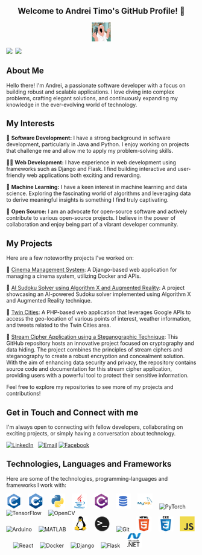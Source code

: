 <h2 align="center">Welcome to Andrei Timo's GitHub Profile! 👋</h2>
<p align="center">
  <img src="https://github.com/andrei2timo/andrei2timo/blob/master/.data/waving.gif" width="50" height="50"/>
</p>

<kbd>
  <img src="https://github-readme-stats.vercel.app/api?username=andrei2timo&theme=radical"/>

  <img src="https://github-readme-stats.vercel.app/api/top-langs/?username=andrei2timo&theme=radical"/>
</kbd>

## About Me

Hello there! I'm Andrei, a passionate software developer with a focus on building robust and scalable applications. I love diving into complex problems, crafting elegant solutions, and continuously expanding my knowledge in the ever-evolving world of technology.

## My Interests

🔭 **Software Development:** I have a strong background in software development, particularly in Java and Python. I enjoy working on projects that challenge me and allow me to apply my problem-solving skills.

👨‍💻 **Web Development:** I have experience in web development using frameworks such as Django and Flask. I find building interactive and user-friendly web applications both exciting and rewarding.

🦾 **Machine Learning:** I have a keen interest in machine learning and data science. Exploring the fascinating world of algorithms and leveraging data to derive meaningful insights is something I find truly captivating.

📖 **Open Source:** I am an advocate for open-source software and actively contribute to various open-source projects. I believe in the power of collaboration and enjoy being part of a vibrant developer community.

## My Projects

Here are a few noteworthy projects I've worked on:

🎥 [Cinema Management System](https://github.com/andrei2timo/ESD-UWEFlix-Cinema-Component-B.git): A Django-based web application for managing a cinema system, utilizing Docker and APIs.

🧩 [AI Sudoku Solver using Algorithm X and Augmented Reality](https://github.com/andrei2timo/Dissertation---AI-Sudoku-Solver-using-Algorithm-X-and-Augmented-Reality.git): A project showcasing an AI-powered Sudoku solver implemented using Algorithm X and Augmented Reality technique.

🚊 [Twin Cities](https://github.com/andrei2timo/TwinCities.git): A PHP-based web application that leverages Google APIs to access the geo-location of various points of interest, weather information, and tweets related to the Twin Cities area.

🔐 [Stream Cipher Application using a Steganographic Technique](https://github.com/andrei2timo/Cryptography-Coursework---Final-Year): This GitHub repository hosts an innovative project focused on cryptography and data hiding. The project combines the principles of stream ciphers and steganography to create a robust encryption and concealment solution. With the aim of enhancing data security and privacy, the repository contains source code and documentation for this stream cipher application, providing users with a powerful tool to protect their sensitive information.

Feel free to explore my repositories to see more of my projects and contributions!

## Get in Touch and Connect with me

I'm always open to connecting with fellow developers, collaborating on exciting projects, or simply having a conversation about technology. 

<p align="left">
<a href="https://www.linkedin.com/in/andrei-timo-46b940180/" target="blank"><img src="https://img.shields.io/badge/LinkedIn-0077B5?style=for-the-badge&logo=linkedin&logoColor=white" alt="LinkedIn"/></a>&nbsp;&nbsp;
<a href="mailto:andreitimo048@gmail.com" target="blank"><img src="https://img.shields.io/badge/Gmail-D14836?style=for-the-badge&logo=gmail&logoColor=white" alt="Email"/></a>
<a href="https://www.facebook.com/timo.andrei/" target="_blank"><img src="https://img.shields.io/badge/Facebook-1877F2?style=for-the-badge&logo=facebook&logoColor=white" alt="Facebook"></a>
</p>


## Technologies, Languages and Frameworks

Here are some of the technologies, programming-languages and frameworks I work with:

<p align="left">
  <img src="https://raw.githubusercontent.com/devicons/devicon/master/icons/c/c-original.svg" alt="C" width="40" height="40">&emsp;
  <img src="https://raw.githubusercontent.com/devicons/devicon/master/icons/cplusplus/cplusplus-original.svg" alt="C++" width="40" height="40">&emsp;
  <img src="https://raw.githubusercontent.com/devicons/devicon/master/icons/python/python-original.svg" alt="Python" width="40" height="40">&emsp;
  <img src="https://raw.githubusercontent.com/devicons/devicon/master/icons/java/java-original.svg" alt="Java" width="40" height="40">&emsp;
  <img src="https://raw.githubusercontent.com/devicons/devicon/master/icons/csharp/csharp-original.svg" alt="C#" width="40" height="40">&emsp;
  <img src="https://raw.githubusercontent.com/github/explore/80688e429a7d4ef2fca1e82350fe8e3517d3494d/topics/sql/sql.png" alt="SQL" width="40" height="40">&emsp;
  <img src="https://raw.githubusercontent.com/devicons/devicon/master/icons/mysql/mysql-original-wordmark.svg" alt="MySQL" width="40" height="40">&emsp;
  <img src="https://www.vectorlogo.zone/logos/pytorch/pytorch-icon.svg" alt="PyTorch" width="40" height="40">&emsp;
  <img src="https://www.vectorlogo.zone/logos/tensorflow/tensorflow-icon.svg" alt="TensorFlow" width="40" height="40">&emsp;
  <img src="https://www.vectorlogo.zone/logos/opencv/opencv-icon.svg" alt="OpenCV" width="40" height="40"><br>
  <img src="https://cdn.worldvectorlogo.com/logos/arduino-1.svg" alt="Arduino" width="40" height="40">&emsp;
  <img src="https://upload.wikimedia.org/wikipedia/commons/2/21/Matlab_Logo.png" alt="MATLAB" width="40" height="40">&emsp;
  <img src="https://raw.githubusercontent.com/devicons/devicon/master/icons/linux/linux-original.svg" alt="Linux" width="40" height="40">&emsp;
  <img src="https://raw.githubusercontent.com/github/explore/80688e429a7d4ef2fca1e82350fe8e3517d3494d/topics/terminal/terminal.png" alt="Bash" width="40" height="40">&emsp;
  <img src="https://www.vectorlogo.zone/logos/git-scm/git-scm-icon.svg" alt="Git" width="40" height="40">&emsp;
  <img src="https://raw.githubusercontent.com/devicons/devicon/master/icons/html5/html5-original-wordmark.svg" alt="HTML5" width="40" height="40">&emsp;
  <img src="https://raw.githubusercontent.com/devicons/devicon/master/icons/css3/css3-original-wordmark.svg" alt="CSS3" width="40" height="40">&emsp;
  <img src="https://raw.githubusercontent.com/devicons/devicon/master/icons/javascript/javascript-original.svg" alt="JavaScript" width="40" height="40">&emsp;
  <img src="https://www.vectorlogo.zone/logos/reactjs/reactjs-icon.svg" alt="React" width="40" height="40">&emsp;
  <img src="https://www.vectorlogo.zone/logos/docker/docker-icon.svg" alt="Docker" width="40" height="40">&emsp;
  <img src="https://www.vectorlogo.zone/logos/djangoproject/djangoproject-ar21.svg" alt="Django" width="40" height="40">&emsp;
  <img src="https://www.vectorlogo.zone/logos/pocoo_flask/pocoo_flask-icon.svg" alt="Flask" width="40" height="40">&emsp;
  <img src="https://raw.githubusercontent.com/devicons/devicon/master/icons/dot-net/dot-net-original-wordmark.svg" alt=".NET" width="40" height="40">
</p>


